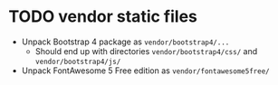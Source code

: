 # TODO vendor static files

- Unpack Bootstrap 4 package as `vendor/bootstrap4/...`
  - Should end up with directories `vendor/bootstrap4/css/` and `vendor/bootstrap4/js/`
- Unpack FontAwesome 5 Free edition as `vendor/fontawesome5free/`
